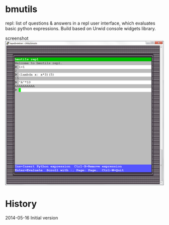 bmutils
=======

repl: list of questions & answers in a repl user interface, which evaluates basic python expressions. Build based on Urwid console widgets library.

screenshot
![bmutils-repl screenshot](https://raw.githubusercontent.com/hartmut27/bmutils/master/screenshots/bmutils-repl-16-05-2014_17-01-45.png?raw=true)

History
=======
2014-05-16   Initial version
